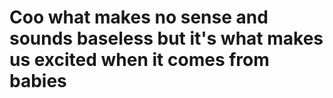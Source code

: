 # Coo what makes no sense and sounds baseless but it's what makes us excited when it comes from babies 
